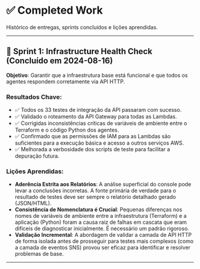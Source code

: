 # ✅ Completed Work

Histórico de entregas, sprints concluídos e lições aprendidas.

---

## 🎯 Sprint 1: Infrastructure Health Check (Concluído em 2024-08-16)

**Objetivo**: Garantir que a infraestrutura base está funcional e que todos os agentes respondem corretamente via API HTTP.

### **Resultados Chave**:
- ✅ Todos os 33 testes de integração da API passaram com sucesso.
- ✅ Validado o roteamento da API Gateway para todas as Lambdas.
- ✅ Corrigidas inconsistências críticas de variáveis de ambiente entre o Terraform e o código Python dos agentes.
- ✅ Confirmado que as permissões de IAM para as Lambdas são suficientes para a execução básica e acesso a outros serviços AWS.
- ✅ Melhorada a verbosidade dos scripts de teste para facilitar a depuração futura.

### **Lições Aprendidas**:
- **Aderência Estrita aos Relatórios**: A análise superficial do console pode levar a conclusões incorretas. A fonte primária de verdade para o resultado de testes deve ser sempre o relatório detalhado gerado (JSON/HTML).
- **Consistência de Nomenclatura é Crucial**: Pequenas diferenças nos nomes de variáveis de ambiente entre a infraestrutura (Terraform) e a aplicação (Python) foram a causa raiz de falhas em cascata que eram difíceis de diagnosticar inicialmente. É necessário um padrão rigoroso.
- **Validação Incremental**: A abordagem de validar a camada de API HTTP de forma isolada antes de prosseguir para testes mais complexos (como a camada de eventos SNS) provou ser eficaz para identificar e resolver problemas de base.

---
